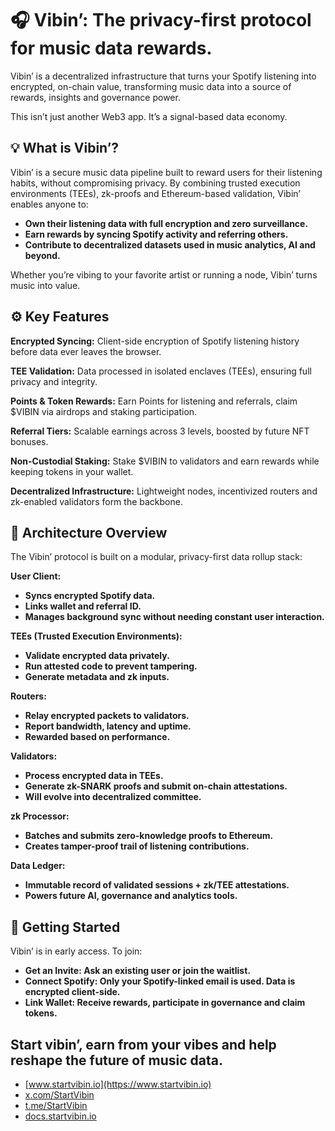 # 🎧 Vibin’: The privacy-first protocol for music data rewards.



Vibin’ is a decentralized infrastructure that turns your Spotify listening into encrypted, on-chain value, transforming music data into a source of rewards, insights and governance power.

This isn’t just another Web3 app. It’s a signal-based data economy.

## 💡 What is Vibin’? 
Vibin’ is a secure music data pipeline built to reward users for their listening habits, without compromising privacy. By combining trusted execution environments (TEEs), zk-proofs and Ethereum-based validation, Vibin’ enables anyone to:

-  **Own their listening data with full encryption and zero surveillance.**
-  **Earn rewards by syncing Spotify activity and referring others.**
-  **Contribute to decentralized datasets used in music analytics, AI and beyond.**

Whether you’re vibing to your favorite artist or running a node, Vibin’ turns music into value.

## ⚙️ Key Features
**Encrypted Syncing:**
Client-side encryption of Spotify listening history before data ever leaves the browser.

**TEE Validation:**
Data processed in isolated enclaves (TEEs), ensuring full privacy and integrity.

**Points & Token Rewards:**
Earn Points for listening and referrals, claim $VIBIN via airdrops and staking participation.

**Referral Tiers:**
Scalable earnings across 3 levels, boosted by future NFT bonuses.

**Non-Custodial Staking:**
Stake $VIBIN to validators and earn rewards while keeping tokens in your wallet.

**Decentralized Infrastructure:**
Lightweight nodes, incentivized routers and zk-enabled validators form the backbone.

## 🧱 Architecture Overview
The Vibin’ protocol is built on a modular, privacy-first data rollup stack:

**User Client:**
-  **Syncs encrypted Spotify data.**
-  **Links wallet and referral ID.**
-  **Manages background sync without needing constant user interaction.**

**TEEs (Trusted Execution Environments):**
-  **Validate encrypted data privately.**
-  **Run attested code to prevent tampering.**
-  **Generate metadata and zk inputs.**

**Routers:**
-  **Relay encrypted packets to validators.**
-  **Report bandwidth, latency and uptime.**
-  **Rewarded based on performance.**

**Validators:**
-  **Process encrypted data in TEEs.**
-  **Generate zk-SNARK proofs and submit on-chain attestations.**
-  **Will evolve into decentralized committee.**

**zk Processor:**
-  **Batches and submits zero-knowledge proofs to Ethereum.**
-  **Creates tamper-proof trail of listening contributions.**

**Data Ledger:**
-  **Immutable record of validated sessions + zk/TEE attestations.**
-  **Powers future AI, governance and analytics tools.**

## 📖 Getting Started

Vibin’ is in early access. To join: 
-  **Get an Invite: Ask an existing user or join the waitlist.**
-  **Connect Spotify: Only your Spotify-linked email is used. Data is encrypted client-side.**
-  **Link Wallet: Receive rewards, participate in governance and claim tokens.**

## Start vibin’, earn from your vibes and help reshape the future of music data.

- [www.startvibin.io](https://www.startvibin.io)
- [x.com/StartVibin](https://x.com/StartVibin)
- [t.me/StartVibin](https://t.me/StartVibin)
- [docs.startvibin.io](https://docs.startvibin.io)  
